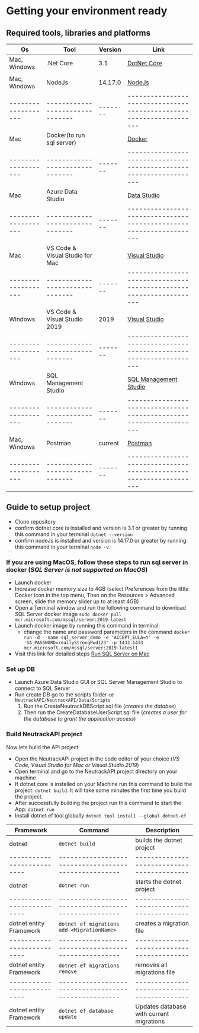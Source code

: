 
# Getting your environment ready
## Required tools, libraries and platforms
Os                 |Tool                           |Version|Link
-------------------|-------------------------------|-------|-------------------------------------------------------------------|
Mac, Windows       | .Net Core                     |3.1    |[DotNet Core](https://dotnet.microsoft.com/download)
                   |                               |       |                                                                   | 
Mac, Windows       | NodeJs                        |14.17.0|[NodeJs](https://nodejs.org/en/)
-------------------|-------------------------------|-------|-------------------------------------------------------------------|
Mac                | Docker(to run sql server)     |       |[Docker](https://docs.docker.com/docker-for-mac/install/)
-------------------|-------------------------------|-------|-------------------------------------------------------------------|
Mac                | Azure Data Studio             |       |[Data Studio](https://docs.microsoft.com/en-us/sql/azure-data-studio/download-azure-data-studio?view=sql-server-ver15)
-------------------|-------------------------------|-------|-------------------------------------------------------------------|
Mac                | VS Code & Visual Studio for Mac|      |[Visual Studio](https://visualstudio.microsoft.com/)
-------------------|-------------------------------|-------|-------------------------------------------------------------------|
Windows            | VS Code & Visual Studio 2019  |2019   |[Visual Studio](https://visualstudio.microsoft.com/)
-------------------|-------------------------------|-------|-------------------------------------------------------------------|
Windows            | SQL Management Studio         |       |[SQL Management Studio](https://docs.microsoft.com/en-us/sql/ssms/download-sql-server-management-studio-ssms?view=sql-server-ver15)
-------------------|-------------------------------|-------|-------------------------------------------------------------------|
Mac, Windows       | Postman                       |current|[Postman](https://www.postman.com/downloads/)
-------------------|-------------------------------|-------|-------------------------------------------------------------------| 
 
## Guide to setup project
 * Clone repository
 * confirm dotnet core is installed and version is 3.1 or greater by running this command in your terminal `dotnet --version`
 * confirm nodeJs is installed and version is 14.17.0 or greater by running this command in your terminal `node -v`

### If you are using MacOS, follow these steps to run sql server in docker (_SQL Server is not supported on MacOS_)
 * Launch docker
 * Increase docker memory size to 4GB (select Preferences from the little Docker icon in the top menu, Then on the Resources > Advanced screen, slide the memory slider up to at least 4GB)
 * Open a Terminal window and run the following command to download SQL Server docker image `sudo docker pull mcr.microsoft.com/mssql/server:2019-latest`
 * Launch docker image by running this command in terminal: 
    * change the name and password parameters in the command
   `docker run -d --name sql_server_demo -e 'ACCEPT_EULA=Y' -e 'SA_PASSWORD=reallyStrongPwd123' -p 1433:1433 mcr.microsoft.com/mssql/server:2019-latest1`
 * Visit this link for detailed steps [Run SQL Server on Mac](https://database.guide/how-to-install-sql-server-on-a-mac/)
 

### Set up DB
 * Launch Azure Data Studio GUI or SQL Server Management Studio to connect to SQL Server 
 * Run create DB go to the scripts folder `cd NeutrackAPI/NeutrackAPI/Data/Scripts`
    1. Run the CreateNeutrackDBScript.sql file (_creates the databse_)
    2. Then run the CreateDatabaseUserScript.sql file (_creates a user for the database to grant the application access_)

### Build NeutrackAPI project
 Now lets build the API project
 * Open the NeutrackAPI project in the code editor of your choice (_VS Code, Visual Studio for Mac or Visual Studio 2019_)
 * Open terminal and go to the NeutrackAPI project directory on your machine
 * If dotnet core is installed on your Machine run this command to build the project: `dotnet build`. It will take some minutes the first time you build the project.
 * After successfully building the project run this command to start the App: `dotnet run`
 * Install dotnet ef tool globally `dotnet tool install --global dotnet-ef`


Framework                 | Command                                            |Description
--------------------------|----------------------------------------------------|------------------------------------------
dotnet                    | `dotnet build`                                     | builds the dotnet project
--------------------------|----------------------------------------------------|------------------------------------------
dotnet                    | `dotnet run`                                       | starts the dotnet project
--------------------------|----------------------------------------------------|------------------------------------------
dotnet entity Framework   | `dotnet ef migrations add <MigrationName> `        | creates a migration file
--------------------------|----------------------------------------------------|------------------------------------------
dotnet entity Framework   | `dotnet ef migrations remove`                      | removes all migrations file
--------------------------|----------------------------------------------------|------------------------------------------
dotnet entity Framework   | `dotnet ef database update`                        | Updates database with current migrations
